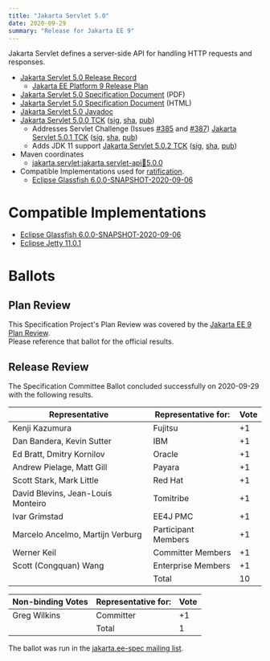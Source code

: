 ```yaml
---
title: "Jakarta Servlet 5.0"
date: 2020-09-29
summary: "Release for Jakarta EE 9"
---
```

Jakarta Servlet defines a server-side API for handling HTTP requests and responses.

* [Jakarta Servlet 5.0 Release Record](https://projects.eclipse.org/projects/ee4j.servlet/releases/5.0)
  * [Jakarta EE Platform 9 Release Plan](https://eclipse-ee4j.github.io/jakartaee-platform/jakartaee9/JakartaEE9ReleasePlan)
* [Jakarta Servlet 5.0 Specification Document](./jakarta-servlet-spec-5.0.pdf) (PDF)
* [Jakarta Servlet 5.0 Specification Document](./jakarta-servlet-spec-5.0.html) (HTML)
* [Jakarta Servlet 5.0 Javadoc](./apidocs)
* [Jakarta Servlet 5.0.0 TCK](https://download.eclipse.org/jakartaee/servlet/5.0/jakarta-servlet-tck-5.0.0.zip)  ([sig](https://download.eclipse.org/jakartaee/servlet/5.0/jakarta-servlet-tck-5.0.0.zip.sig),  [sha](https://download.eclipse.org/jakartaee/servlet/5.0/jakarta-servlet-tck-5.0.0.zip.sha256),  [pub](https://jakarta.ee/specifications/jakartaee-spec-committee.pub))
   * Addresses Servlet Challenge (Issues [#385](https://github.com/eclipse-ee4j/servlet-api/issues/385) and [#387](https://github.com/eclipse-ee4j/servlet-api/issues/387)) [Jakarta Servlet 5.0.1 TCK](https://download.eclipse.org/jakartaee/servlet/5.0/jakarta-servlet-tck-5.0.1.zip)  ([sig](https://download.eclipse.org/jakartaee/servlet/5.0/jakarta-servlet-tck-5.0.1.zip.sig),  [sha](https://download.eclipse.org/jakartaee/servlet/5.0/jakarta-servlet-tck-5.0.1.zip.sha256),  [pub](https://jakarta.ee/specifications/jakartaee-spec-committee.pub))
   * Adds JDK 11 support [Jakarta Servlet 5.0.2 TCK](https://download.eclipse.org/jakartaee/servlet/5.0/jakarta-servlet-tck-5.0.2.zip)  ([sig](https://download.eclipse.org/jakartaee/servlet/5.0/jakarta-servlet-tck-5.0.2.zip.sig),  [sha](https://download.eclipse.org/jakartaee/servlet/5.0/jakarta-servlet-tck-5.0.2.zip.sha256),  [pub](https://jakarta.ee/specifications/jakartaee-spec-committee.pub))
* Maven coordinates
  * [jakarta.servlet:jakarta.servlet-api:jar:5.0.0](https://search.maven.org/artifact/jakarta.servlet/jakarta.servlet-api/5.0.0/jar)
* Compatible Implementations used for [ratification](https://www.eclipse.org/projects/efsp/?version=1.2#efsp-ratification).
  * [Eclipse Glassfish 6.0.0-SNAPSHOT-2020-09-06](https://download.eclipse.org/ee4j/glassfish/weekly/glassfish-6.0.0-SNAPSHOT-2020-09-06.zip)


# Compatible Implementations

* [Eclipse Glassfish 6.0.0-SNAPSHOT-2020-09-06](https://download.eclipse.org/ee4j/glassfish/weekly/glassfish-6.0.0-SNAPSHOT-2020-09-06.zip)
* [Eclipse Jetty 11.0.1](https://repo1.maven.org/maven2/org/eclipse/jetty/jetty-home/11.0.1/jetty-home-11.0.1.zip)

# Ballots

## Plan Review

[//]: # (For Jakarta EE 9, the Platform Plan Review covered 95% of the Specification Projects.  For those Projects, just use the following statement in this Plan Review section:)

This Specification Project's Plan Review was covered by the [Jakarta EE 9 Plan Review](https://jakarta.ee/specifications/platform/9/).  
Please reference that ballot for the official results.

[//]: # (If your Project was required to do a standalone Plan Review...  You'll need to perform an official Plan Review ballot and record the results here.)

## Release Review

The Specification Committee Ballot concluded successfully on 2020-09-29 with the following results.

| Representative                                 | Representative for: | Vote |
|------------------------------------------------|---------------------|------|
| Kenji Kazumura                                 | Fujitsu             |  +1  |
| Dan Bandera, Kevin Sutter                      | IBM                 |  +1  |
| Ed Bratt, Dmitry Kornilov                      | Oracle              |  +1  |
| Andrew Pielage, Matt Gill                      | Payara              |  +1  |
| Scott Stark, Mark Little                       | Red Hat             |  +1  |
| David Blevins, Jean-Louis Monteiro             | Tomitribe           |  +1  |
| Ivar Grimstad                                  | EE4J PMC            |  +1  |
| Marcelo Ancelmo, Martijn Verburg               | Participant Members |  +1  |
| Werner Keil                                    | Committer Members   |  +1  |
| Scott (Congquan) Wang                          | Enterprise Members  |  +1  |
|                                                | Total               |  10  |

| Non-binding Votes                              | Representative for: | Vote |
|------------------------------------------------|---------------------|------|
| Greg Wilkins                                   | Committer           |  +1  |
|                                                | Total               |   1  |

The ballot was run in the [jakarta.ee-spec mailing list](https://www.eclipse.org/lists/jakarta.ee-spec/msg00898.html).
